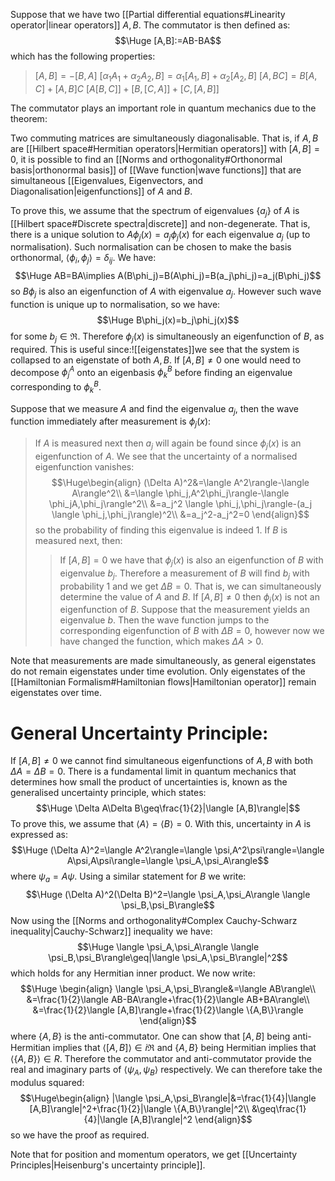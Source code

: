 
Suppose that we have two [[Partial differential equations#Linearity operator|linear operators]] $A,B$. The commutator is then defined as:$$\Huge [A,B]:=AB-BA$$which has the following properties:
> $[A,B]=-[B,A]$
> $[\alpha_1A_1+\alpha_2A_2,B]=\alpha_1[A_1,B]+\alpha_2[A_2,B]$
> $[A,BC]=B[A,C]+[A,B]C$
> $[A[B,C]]+[B,[C,A]]+[C,[A,B]]$

The commutator plays an important role in quantum mechanics due to the theorem:

Two commuting matrices are simultaneously diagonalisable. That is, if $A,B$ are [[Hilbert space#Hermitian operators|Hermitian operators]] with $[A,B]=0$, it is possible to find an [[Norms and orthogonality#Orthonormal basis|orthonormal basis]] of [[Wave function|wave functions]] that are simultaneous [[Eigenvalues, Eigenvectors, and Diagonalisation|eigenfunctions]] of $A$ and $B$.

To prove this, we assume that the spectrum of eigenvalues $\{a_j\}$ of $A$ is [[Hilbert space#Discrete spectra|discrete]] and non-degenerate. That is, there is a unique solution to $A\phi_j(x)=a_j\phi_j(x)$ for each eigenvalue $a_j$ (up to normalisation). Such normalisation can be chosen to make the basis orthonormal, $\langle \phi_i,\phi_j\rangle=\delta_{ij}$. We have:$$\Huge AB=BA\implies A(B\phi_j)=B(A\phi_j)=B(a_j\phi_j)=a_j(B\phi_j)$$so $B\phi_j$ is also an eigenfunction of $A$ with eigenvalue $a_j$. However such wave function is unique up to normalisation, so we have:$$\Huge B\phi_j(x)=b_j\phi_j(x)$$for some $b_j\in\Re$. Therefore $\phi_j(x)$ is simultaneously an eigenfunction of $B$, as required. This is useful since:![[eigenstates]]we see that the system is collapsed to an eigenstate of both $A,B$. If $[A,B]\neq0$ one would need to decompose $\phi_j^A$ onto an eigenbasis $\phi_k^B$ before finding an eigenvalue corresponding to $\phi_k^B$. 

Suppose that we measure $A$ and find the eigenvalue $a_j$, then the wave function immediately after measurement is $\phi_j(x)$:
> If $A$ is measured next then $a_j$ will again be found since $\phi_j(x)$ is an eigenfunction of $A$. We see that the uncertainty of a normalised eigenfunction vanishes:$$\Huge\begin{align}
(\Delta A)^2&=\langle A^2\rangle-\langle A\rangle^2\\
&=\langle \phi_j,A^2\phi_j\rangle-\langle \phi_jA,\phi_j\rangle^2\\
&=a_j^2 \langle \phi_j,\phi_j\rangle-(a_j \langle \phi_j,\phi_j\rangle)^2\\
&=a_j^2-a_j^2=0
\end{align}$$so the probability of finding this eigenvalue is indeed $1$.
> If $B$ is measured next, then:
> > If $[A,B]=0$ we have that $\phi_j(x)$ is also an eigenfunction of $B$ with eigenvalue $b_j$. Therefore a measurement of $B$ will find $b_j$ with probability $1$ and we get $\Delta B=0$. That is, we can simultaneously determine the value of $A$ and $B$.
> > If $[A,B]\neq0$ then $\phi_j(x)$ is not an eigenfunction of $B$. Suppose that the measurement yields an eigenvalue $b$. Then the wave function jumps to the corresponding eigenfunction of $B$ with $\Delta B=0$, however now we have changed the function, which makes $\Delta A>0$.

Note that measurements are made simultaneously, as general eigenstates do not remain eigenstates under time evolution. Only eigenstates of the [[Hamiltonian Formalism#Hamiltonian flows|Hamiltonian operator]] remain eigenstates over time.

# General Uncertainty Principle:

If $[A,B]\neq0$ we cannot find simultaneous eigenfunctions of $A,B$ with both $\Delta A=\Delta B=0$. There is a fundamental limit in quantum mechanics that determines how small the product of uncertainties is, known as the generalised uncertainty principle, which states:$$\Huge \Delta A\Delta B\geq\frac{1}{2}|\langle [A,B]\rangle|$$
To prove this, we assume that $\langle A\rangle=\langle B\rangle=0$. With this, uncertainty in $A$ is expressed as:$$\Huge (\Delta A)^2=\langle A^2\rangle=\langle \psi,A^2\psi\rangle=\langle A\psi,A\psi\rangle=\langle \psi_A,\psi_A\rangle$$where $\psi_a=A\psi$. Using a similar statement for $B$ we write:$$\Huge (\Delta A)^2(\Delta B)^2=\langle \psi_A,\psi_A\rangle \langle \psi_B,\psi_B\rangle$$Now using the [[Norms and orthogonality#Complex Cauchy-Schwarz inequality|Cauchy-Schwarz]] inequality we have:$$\Huge \langle \psi_A,\psi_A\rangle \langle \psi_B,\psi_B\rangle\geq|\langle \psi_A,\psi_B\rangle|^2$$which holds for any Hermitian inner product. We now write:$$\Huge \begin{align}
\langle \psi_A,\psi_B\rangle&=\langle AB\rangle\\
&=\frac{1}{2}\langle AB-BA\rangle+\frac{1}{2}\langle AB+BA\rangle\\
&=\frac{1}{2}\langle [A,B]\rangle+\frac{1}{2}\langle \{A,B\}\rangle
\end{align}$$where $\{A,B\}$ is the anti-commutator. One can show that $[A,B]$ being anti-Hermitian implies that $\langle [A,B]\rangle\in i\Re$ and $\{A,B\}$ being Hermitian implies that $\langle \{A,B\}\rangle\in R$. Therefore the commutator and anti-commutator provide the real and imaginary parts of $\langle \psi_A,\psi_B\rangle$ respectively. We can therefore take the modulus squared:$$\Huge\begin{align}
|\langle \psi_A,\psi_B\rangle|&=\frac{1}{4}|\langle [A,B]\rangle|^2+\frac{1}{2}|\langle \{A,B\}\rangle|^2\\
&\geq\frac{1}{4}|\langle [A,B]\rangle|^2
\end{align}$$so we have the proof as required.

Note that for position and momentum operators, we get [[Uncertainty Principles|Heisenburg's uncertainty principle]].